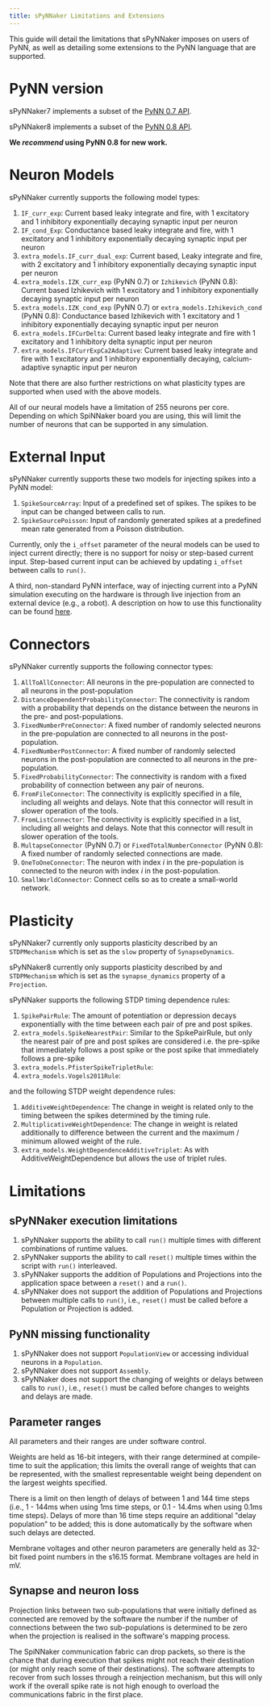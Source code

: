 ```yaml
---
title: sPyNNaker Limitations and Extensions
---
```


This guide will detail the limitations that sPyNNaker imposes on users of PyNN, as well as detailing some extensions to the PyNN language that are supported.


# PyNN version

sPyNNaker7 implements a subset of the [PyNN 0.7 API](http://neuralensemble.org/trac/PyNN/wiki/API-0.7).

sPyNNaker8 implements a subset of the [PyNN 0.8 API](http://neuralensemble.org/docs/PyNN/0.8/api_reference.html).

**We _recommend_ using PyNN 0.8 for new work.**

# Neuron Models

sPyNNaker currently supports the following model types:

1. `IF_curr_exp`: Current based leaky integrate and fire, with 1 excitatory and 1 inhibitory exponentially decaying synaptic input per neuron
1. `IF_cond_Exp`: Conductance based leaky integrate and fire, with 1 excitatory and 1 inhibitory exponentially decaying synaptic input per neuron
1. `extra_models.IF_curr_dual_exp`: Current based, Leaky integrate and fire, with 2 excitatory and 1 inhibitory exponentially decaying synaptic input per neuron
1. `extra_models.IZK_curr_exp` (PyNN 0.7) or `Izhikevich` (PyNN 0.8): Current based Izhikevich with 1 excitatory and 1 inhibitory exponentially decaying synaptic input per neuron
1. `extra_models.IZK_cond_exp` (PyNN 0.7) or `extra_models.Izhikevich_cond` (PyNN 0.8): Conductance based Izhikevich with 1 excitatory and 1 inhibitory exponentially decaying synaptic input per neuron
1. `extra_models.IFCurDelta`: Current based leaky integrate and fire with 1 excitatory and 1 inhibitory delta synaptic input per neuron
1. `extra_models.IFCurrExpCa2Adaptive`: Current based leaky integrate and fire with 1 excitatory and 1 inhibitory exponentially decaying, calcium-adaptive synaptic input per neuron

<!--
1. `extra_models.IFCondExpStoc`: Conductance-based leaky intergate and fire with a stochastic Maass threshold.
-->

Note that there are also further restrictions on what plasticity types are supported when used with the above models.

All of our neural models have a limitation of 255 neurons per core.  Depending on which SpiNNaker board you are using, this will limit the number of neurons that can be supported in any simulation.

# External Input

sPyNNaker currently supports these two models for injecting spikes into a PyNN model:

1. `SpikeSourceArray`: Input of a predefined set of spikes.  The spikes to be input can be changed between calls to run.
1. `SpikeSourcePoisson`: Input of randomly generated spikes at a predefined mean rate generated from a Poisson distribution.

Currently, only the `i_offset` parameter of the neural models can be used to inject current directly; there is no support for noisy or step-based current input.  Step-based current input can be achieved by updating `i_offset` between calls to `run()`.

A third, non-standard PyNN interface, way of injecting current into a PyNN simulation executing on the hardware is through live injection from an external device (e.g., a robot). A description on how to use this functionality can be found [here](SimpleIO-LabManual.pdf).

# Connectors

sPyNNaker currently supports the following connector types:

1. `AllToAllConnector`: All neurons in the pre-population are connected to all neurons in the post-population
1. `DistanceDependentProbabilityConnector`: The connectivity is random with a probability that depends on the distance between the neurons in the pre- and post-populations.
1. `FixedNumberPreConnector`: A fixed number of randomly selected neurons in the pre-population are connected to all neurons in the post-population.
1. `FixedNumberPostConnector`: A fixed number of randomly selected neurons in the post-population are connected to all neurons in the pre-population.
1. `FixedProbabilityConnector`: The connectivity is random with a fixed probability of connection between any pair of neurons.
1. `FromFileConnector`: The connectivity is explicitly specified in a file, including all weights and delays.  Note that this connector will result in slower operation of the tools.
1. `FromListConnector`: The connectivity is explicitly specified in a list, including all weights and delays.  Note that this connector will result in slower operation of the tools.
1. `MultapseConnector` (PyNN 0.7) or `FixedTotalNumberConnector` (PyNN 0.8): A fixed number of randomly selected connections are made.
1. `OneToOneConnector`: The neuron with index _i_ in the pre-population is connected to the neuron with index _i_ in the post-population.
1. `SmallWorldConnector`: Connect cells so as to create a small-world network.

# Plasticity

sPyNNaker7 currently only supports plasticity described by an `STDPMechanism` which is set as the `slow` property of `SynapseDynamics`.

sPyNNaker8 currently only supports plasticity described by and `STDPMechanism` which is set as the `synapse_dynamics` property of a `Projection`.

sPyNNaker supports the following STDP timing dependence rules:

1. `SpikePairRule`: The amount of potentiation or depression decays exponentially with the time between each pair of pre and post spikes.
1. `extra_models.SpikeNearestPair`: Similar to the SpikePairRule, but only the nearest pair of pre and post spikes are considered i.e. the pre-spike that immediately follows a post spike or the post spike that immediately follows a pre-spike
1. `extra_models.PfisterSpikeTripletRule`:
1. `extra_models.Vogels2011Rule`:

and the following STDP weight dependence rules:

1. `AdditiveWeightDependence`: The change in weight is related only to the timing between the spikes determined by the timing rule.
1. `MultiplicativeWeightDependence`: The change in weight is related additionally to difference between the current and the maximum / minimum allowed weight of the rule.
1. `extra_models.WeightDependenceAdditiveTriplet`: As with AdditiveWeightDependence but allows the use of triplet rules.

# Limitations

## sPyNNaker execution limitations

1. sPyNNaker supports the ability to call `run()` multiple times with different combinations of runtime values.
1. sPyNNaker supports the ability to call `reset()` multiple times within the script with `run()` interleaved.
1. sPyNNaker supports the addition of Populations and Projections into the application space between a `reset()` and a `run()`.
1. sPyNNaker does not support the addition of Populations and Projections between multiple calls to `run()`, i.e., `reset()` must be called before a Population or Projection is added.

## PyNN missing functionality

1. sPyNNaker does not support `PopulationView` or accessing individual neurons in a `Population`.
1. sPyNNaker does not support `Assembly`.
1. sPyNNaker does not support the changing of weights or delays between calls to `run()`, i.e., `reset()` must be called before changes to weights and delays are made.

## Parameter ranges

All parameters and their ranges are under software control.

Weights are held as 16-bit integers, with their range determined at compile-time to suit the application; this limits the overall range of weights that can be represented, with the smallest representable weight being dependent on the largest weights specified.

There is a limit on then length of delays of between 1 and 144 time steps (i.e., 1 - 144ms when using 1ms time steps, or 0.1 - 14.4ms when using 0.1ms time steps).  Delays of more than 16 time steps require an additional "delay population" to be added; this is done automatically by the software when such delays are detected.

Membrane voltages and other neuron parameters are generally held as 32-bit fixed point numbers in the s16.15 format.  Membrane voltages are held in mV.

## Synapse and neuron loss

Projection links between two sub-populations that were initially defined as connected are removed by the software the number if the number of connections between the two sub-populations is determined to be zero when the projection is realised in
the software's mapping process.

The SpiNNaker communication fabric can drop packets, so there is the chance that during execution that spikes might not reach their destination (or might only reach some of their destinations).  The software attempts to recover from such losses through a reinjection mechanism, but this will only work if the overall spike rate is not high enough to overload the communications fabric in the first place.
